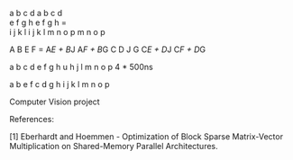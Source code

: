 a b c d     a b c d        
e f g h     e f g h   =  
i j k l     i j k l
m n o p     m n o p

A B  E F  = A*E + B*J   A*F + B*G
C D  J G    C*E + D*J   C*F + D*G


a b c d     e f g h     u h j l     m n o p     4 * 500ns

a b e f     c d g h     i j k l     m n o p


Computer Vision project

References:

[1] Eberhardt and Hoemmen - Optimization of Block Sparse Matrix-Vector Multiplication on Shared-Memory
Parallel Architectures.
